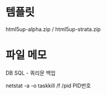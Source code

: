 # 템플릿
html5up-alpha.zip / html5up-strata.zip

# 파일 메모
DB SQL - 쿼리문 백업

netstat -a -o
taskkill /f /pid PID번호
